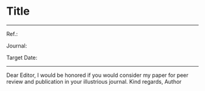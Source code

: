 # Title
---
Ref.: 

Journal:

Target Date: 

---
Dear Editor, 
I would be honored if you would consider my paper for peer review and publication in your illustrious journal.
Kind regards, 
Author